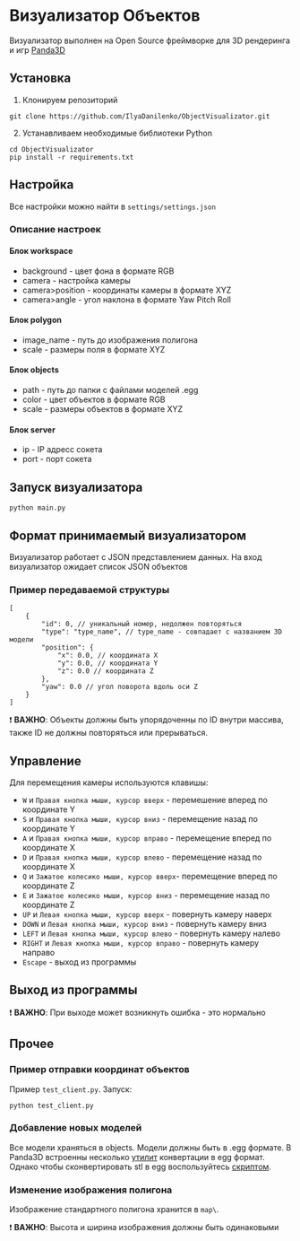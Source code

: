 # Визуализатор Объектов
Визуализатор выполнен на Open Source фреймворке для 3D рендеринга и игр [Panda3D](https://www.panda3d.org/)
## Установка
1. Клонируем репозиторий
```
git clone https://github.com/IlyaDanilenko/ObjectVisualizator.git
```
2. Устанавливаем необходимые библиотеки Python
```
cd ObjectVisualizator
pip install -r requirements.txt
```

## Настройка
Все настройки можно найти в `settings/settings.json`

### Описание настроек
#### Блок workspace
* background - цвет фона в формате RGB
* camera - настройка камеры
* camera>position - координаты камеры в формате XYZ
* camera>angle - угол наклона в формате Yaw Pitch Roll
#### Блок polygon
* image_name - путь до изображения полигона
* scale - размеры поля в формате XYZ
#### Блок objects
* path - путь до папки с файлами моделей .egg
* color - цвет объектов в формате RGB
* scale - размеры объектов в формате XYZ
#### Блок server
* ip - IP адресс сокета
* port - порт сокета

## Запуск визуализатора
```
python main.py
```

## Формат принимаемый визуализатором
Визуализатор работает с JSON представлением данных.
На вход визуализатор ожидает список JSON объектов
### Пример передаваемой структуры
```
[
    {
        "id": 0, // уникальный номер, недолжен повторяться
        "type": "type_name", // type_name - совпадает с названием 3D модели
        "position": {
            "x": 0.0, // координата X
            "y": 0.0, // координата Y
            "z": 0.0 // координата Z
        },
        "yaw": 0.0 // угол поворота вдоль оси Z
    }
]
```
:heavy_exclamation_mark: __ВАЖНО__: Объекты должны быть упорядоченны по ID внутри массива, также ID не должны повторяться или прерываться.

## Управление
Для перемещения камеры используются клавишы:
* `W` и `Правая кнопка мыши, курсор вверх` - перемешение вперед по координате Y
* `S` и `Правая кнопка мыши, курсор вниз` - перемещение назад по координате Y
* `A` и `Правая кнопка мыши, курсор вправо` - перемещение вперед по координате X
* `D` и `Правая кнопка мыши, курсор влево` - перемещение назад по координате X
* `Q` и `Зажатое колесико мыши, курсор вверх`- перемещение вперед по координате Z
* `E` и `Зажатое колесико мыши, курсор вниз` - перемещение назад по координате Z
* `UP` и `Левая кнопка мыши, курсор вверх` - повернуть камеру наверх
* `DOWN` и `Левая кнопка мыши, курсор вниз` - повернуть камеру вниз
* `LEFT` и `Левая кнопка мыши, курсор влево` - повернуть камеру налево
* `RIGHT` и `Левая кнопка мыши, курсор вправо` - повернуть камеру направо
* `Escape` - выход из программы

## Выход из программы
:heavy_exclamation_mark: __ВАЖНО__: При выходе может возникнуть ошибка - это нормально

## Прочее
### Пример отправки координат объектов
Пример `test_client.py`. Запуск:
```
python test_client.py
```

### Добавление новых моделей
Все модели храняться в objects. Модели должны быть в .egg формате. В Panda3D встроенны несколько [утилит](https://docs.panda3d.org/1.10/python/tools/model-export/index) конвертации в egg формат. Однако чтобы сконвертировать stl в egg воспользуйтесь [скриптом](http://codepad.org/dlG9cKKQ).

### Изменение изображения полигона
Изображение стандартного полигона хранится в `map\`.

:heavy_exclamation_mark: __ВАЖНО__: Высота и ширина изображения должны быть одинаковыми
